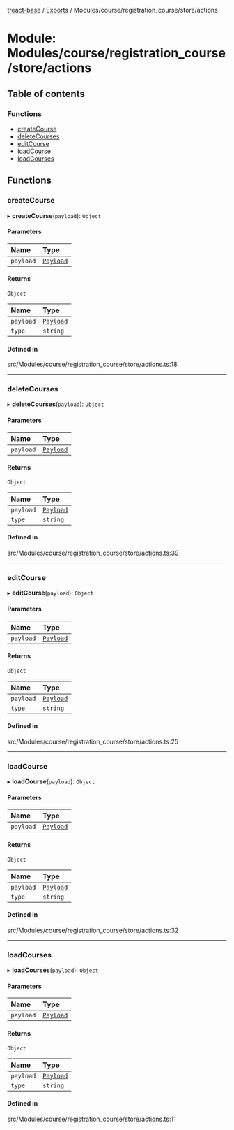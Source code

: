 [treact-base](../README.md) / [Exports](../modules.md) / Modules/course/registration\_course/store/actions

# Module: Modules/course/registration\_course/store/actions

## Table of contents

### Functions

- [createCourse](Modules_course_registration_course_store_actions.md#createcourse)
- [deleteCourses](Modules_course_registration_course_store_actions.md#deletecourses)
- [editCourse](Modules_course_registration_course_store_actions.md#editcourse)
- [loadCourse](Modules_course_registration_course_store_actions.md#loadcourse)
- [loadCourses](Modules_course_registration_course_store_actions.md#loadcourses)

## Functions

### createCourse

▸ **createCourse**(`payload`): `Object`

#### Parameters

| Name | Type |
| :------ | :------ |
| `payload` | [`Payload`](Types_Store.md#payload) |

#### Returns

`Object`

| Name | Type |
| :------ | :------ |
| `payload` | [`Payload`](Types_Store.md#payload) |
| `type` | `string` |

#### Defined in

src/Modules/course/registration_course/store/actions.ts:18

___

### deleteCourses

▸ **deleteCourses**(`payload`): `Object`

#### Parameters

| Name | Type |
| :------ | :------ |
| `payload` | [`Payload`](Types_Store.md#payload) |

#### Returns

`Object`

| Name | Type |
| :------ | :------ |
| `payload` | [`Payload`](Types_Store.md#payload) |
| `type` | `string` |

#### Defined in

src/Modules/course/registration_course/store/actions.ts:39

___

### editCourse

▸ **editCourse**(`payload`): `Object`

#### Parameters

| Name | Type |
| :------ | :------ |
| `payload` | [`Payload`](Types_Store.md#payload) |

#### Returns

`Object`

| Name | Type |
| :------ | :------ |
| `payload` | [`Payload`](Types_Store.md#payload) |
| `type` | `string` |

#### Defined in

src/Modules/course/registration_course/store/actions.ts:25

___

### loadCourse

▸ **loadCourse**(`payload`): `Object`

#### Parameters

| Name | Type |
| :------ | :------ |
| `payload` | [`Payload`](Types_Store.md#payload) |

#### Returns

`Object`

| Name | Type |
| :------ | :------ |
| `payload` | [`Payload`](Types_Store.md#payload) |
| `type` | `string` |

#### Defined in

src/Modules/course/registration_course/store/actions.ts:32

___

### loadCourses

▸ **loadCourses**(`payload`): `Object`

#### Parameters

| Name | Type |
| :------ | :------ |
| `payload` | [`Payload`](Types_Store.md#payload) |

#### Returns

`Object`

| Name | Type |
| :------ | :------ |
| `payload` | [`Payload`](Types_Store.md#payload) |
| `type` | `string` |

#### Defined in

src/Modules/course/registration_course/store/actions.ts:11
